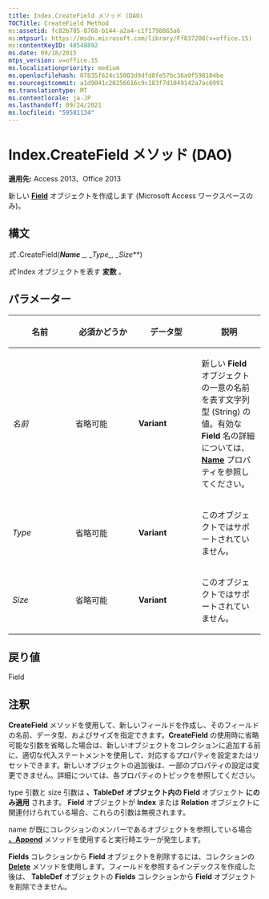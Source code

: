 ```yaml
---
title: Index.CreateField メソッド (DAO)
TOCTitle: CreateField Method
ms:assetid: fc82b785-8768-b144-a2a4-c1f1798865a6
ms:mtpsurl: https://msdn.microsoft.com/library/Ff837208(v=office.15)
ms:contentKeyID: 48548892
ms.date: 09/18/2015
mtps_version: v=office.15
ms.localizationpriority: medium
ms.openlocfilehash: 07835f624c15003d9dfd8fe57bc36a9f598104be
ms.sourcegitcommit: a1d9041c20256616c9c183f7d1049142a7ac6991
ms.translationtype: MT
ms.contentlocale: ja-JP
ms.lasthandoff: 09/24/2021
ms.locfileid: "59581134"
---
```

# <a name="indexcreatefield-method-dao"></a>Index.CreateField メソッド (DAO)

**適用先:** Access 2013、Office 2013

新しい **[Field](field-object-dao.md)** オブジェクトを作成します (Microsoft Access ワークスペースのみ)。

## <a name="syntax"></a>構文

*式* .CreateField(***Name** _, _*_Type_*_, _*_Size_**)

*式* Index オブジェクトを表す **変数** 。

## <a name="parameters"></a>パラメーター

<table>
<colgroup>
<col style="width: 25%" />
<col style="width: 25%" />
<col style="width: 25%" />
<col style="width: 25%" />
</colgroup>
<thead>
<tr class="header">
<th><p>名前</p></th>
<th><p>必須かどうか</p></th>
<th><p>データ型</p></th>
<th><p>説明</p></th>
</tr>
</thead>
<tbody>
<tr class="odd">
<td><p><em>名前</em></p></td>
<td><p>省略可能</p></td>
<td><p><strong>Variant</strong></p></td>
<td><p>新しい <strong>Field</strong> オブジェクトの一意の名前を表す文字列型 (String) の値。有効な <strong>Field</strong> 名の詳細については、<strong><a href="connection-name-property-dao.md">Name</a></strong> プロパティを参照してください。</p></td>
</tr>
<tr class="even">
<td><p><em>Type</em></p></td>
<td><p>省略可能</p></td>
<td><p><strong>Variant</strong></p></td>
<td><p>このオブジェクトではサポートされていません。</p></td>
</tr>
<tr class="odd">
<td><p><em>Size</em></p></td>
<td><p>省略可能</p></td>
<td><p><strong>Variant</strong></p></td>
<td><p>このオブジェクトではサポートされていません。</p></td>
</tr>
</tbody>
</table>


## <a name="return-value"></a>戻り値

Field

## <a name="remarks"></a>注釈

**CreateField** メソッドを使用して、新しいフィールドを作成し、そのフィールドの名前、データ型、およびサイズを指定できます。**CreateField** の使用時に省略可能な引数を省略した場合は、新しいオブジェクトをコレクションに追加する前に、適切な代入ステートメントを使用して、対応するプロパティを設定またはリセットできます。新しいオブジェクトの追加後は、一部のプロパティの設定は変更できません。詳細については、各プロパティのトピックを参照してください。

type 引数と size 引数は **、TableDef オブジェクト内の Field** オブジェクト **にのみ適用** されます。 **Field** オブジェクトが **Index** または **Relation** オブジェクトに関連付けられている場合、これらの引数は無視されます。

name が既にコレクションのメンバーであるオブジェクトを参照している場合 **[、Append](fields-append-method-dao.md)** メソッドを使用すると実行時エラーが発生します。

**Fields** コレクションから **Field** オブジェクトを削除するには、コレクションの **[Delete](fields-delete-method-dao.md)** メソッドを使用します。フィールドを参照するインデックスを作成した後は、 **TableDef** オブジェクトの **Fields** コレクションから **Field** オブジェクトを削除できません。

